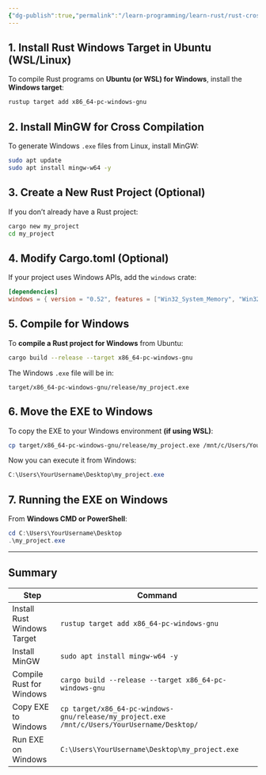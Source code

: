 ```yaml
---
{"dg-publish":true,"permalink":"/learn-programming/learn-rust/rust-cross-compilation-guide-linux-to-windows/","noteIcon":"","created":"2025-04-15T14:11:19.625-04:00"}
---
```



















## 1. Install Rust Windows Target in Ubuntu (WSL/Linux)
To compile Rust programs on **Ubuntu (or WSL) for Windows**, install the **Windows target**:
```bash
rustup target add x86_64-pc-windows-gnu
```

## 2. Install MinGW for Cross Compilation
To generate Windows `.exe` files from Linux, install MinGW:
```bash
sudo apt update
sudo apt install mingw-w64 -y
```

## 3. Create a New Rust Project (Optional)
If you don’t already have a Rust project:
```bash
cargo new my_project
cd my_project
```

## 4. Modify Cargo.toml (Optional)
If your project uses Windows APIs, add the `windows` crate:
```toml
[dependencies]
windows = { version = "0.52", features = ["Win32_System_Memory", "Win32_System_Threading", "Win32_Foundation"] }
```

## 5. Compile for Windows
To **compile a Rust project for Windows** from Ubuntu:
```bash
cargo build --release --target x86_64-pc-windows-gnu
```
The Windows `.exe` file will be in:
```
target/x86_64-pc-windows-gnu/release/my_project.exe
```

## 6. Move the EXE to Windows
To copy the EXE to your Windows environment **(if using WSL)**:
```bash
cp target/x86_64-pc-windows-gnu/release/my_project.exe /mnt/c/Users/YourUsername/Desktop/
```
Now you can execute it from Windows:
```powershell
C:\Users\YourUsername\Desktop\my_project.exe
```

## 7. Running the EXE on Windows
From **Windows CMD or PowerShell**:
```powershell
cd C:\Users\YourUsername\Desktop
.\my_project.exe
```

---

## Summary
| **Step** | **Command** |
|----------|------------|
| Install Rust Windows Target | `rustup target add x86_64-pc-windows-gnu` |
| Install MinGW | `sudo apt install mingw-w64 -y` |
| Compile Rust for Windows | `cargo build --release --target x86_64-pc-windows-gnu` |
| Copy EXE to Windows | `cp target/x86_64-pc-windows-gnu/release/my_project.exe /mnt/c/Users/YourUsername/Desktop/` |
| Run EXE on Windows | `C:\Users\YourUsername\Desktop\my_project.exe` |


